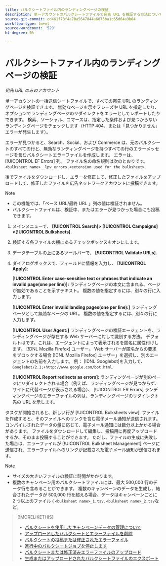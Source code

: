 ```yaml
---
title: バルクシートファイル内のランディングページの検証
description: 単一アカウントのバルクシートファイルで宛先 URL を検証する方法について説明します。
source-git-commit: cd461f73f4a70a5647844a6075ba1c65d64a9b04
workflow-type: tm+mt
source-wordcount: '529'
ht-degree: 0%

---
```


# バルクシートファイル内のランディングページの検証

*宛先 URL のみのアカウント*

単一アカウントの一括送信シートファイルで、すべての宛先 URL のランディングページを検証できます。 無効なページを示すフレーズや URL を指定したり、オプションでランディングページのリダイレクトをエラーとしてレポートしたりできます。 検索、ソーシャル、コマースは、指定した条件および見つからないランディングページをチェックします（HTTP 404、または「見つかりません」エラーが発生します）。

エラーが見つかると、Search、Social、および Commerce は、元のバルクシートのすべての行と、無効なランディングページを持つすべての行のエラーメッセージを含むバルクシートエラーファイルを作成します。 エラーは、 [!UICONTROL EF Errors] 列。 ファイル名の命名規則は次のとおりです。 `<bulksheet name>__lpv_errors.<extension used for the bulksheet>`.

後でファイルをダウンロードし、エラーを修正して、修正したファイルをアップロードして、修正したファイルを広告ネットワークアカウントに投稿できます。

>[!NOTE]
>
>* この機能では、「ベース URL/最終 URL 」列の値は検証されません。
>* バルクシートファイルは、検証中、またはエラーが見つかった場合にも投稿できます。


1. メインメニューで、 **[!UICONTROL Search]> [!UICONTROL Campaigns] >[!UICONTROL Bulksheets]**.

1. 検証する各ファイルの横にあるチェックボックスをオンにします。

1. データテーブルの上にあるツールバーで、 **[!UICONTROL Validate URLs]**.

1. ダイアログボックスで、フィールドに情報を入力し、 **[!UICONTROL Apply]**:

   **[!UICONTROL Enter case-sensitive text or phrases that indicate an invalid page(one per line)]:** ランディングページの本文に含まれる、ページが無効であることを示すテキスト。 複数の値を指定するには、別々の行に入力します。

   **[!UICONTROL Enter invalid landing pages(one per line):]** ランディングページとして無効なページの URL。 複数の値を指定するには、別々の行に入力します。

   **[!UICONTROL User Agent:]** ランディングページの検証エージェントを、ランディングページが存在する Web サーバーに対して識別する方法。 デフォルトはです。これは、エージェントによって表示されるを匿名に属性付けします。 [!DNL Mozilla Firefox] ユーザー。 Web サーバーが匿名からの要求をブロックする場合 [!DNL Mozilla Firefox] ユーザー」を選択し、別のエージェントの名前を入力します。 例： [!DNL Googlebot]を入力して、 `Googlebot/2.1;+http://www.google.com/bot.html`.

   **[!UICONTROL Report redirects as errors]:** ランディングページが別のページにリダイレクトされる場合（例えば、ランディングページが見つからず、サイトに代替ページが表示される場合）、 [!UICONTROL ER Errors] ランディングページのエラーファイルの列は、ランディングページのリダイレクト先の URL を示します。

タスクが開始されると、新しい行が [!UICONTROL Bulksheets view]. ファイルを作成すると、そのファイルへのリンクを含む電子メール通知が送信されます。 コンパイルされたデータの量に応じて、電子メール通知には数分以上かかる場合があります。 ファイルをダウンロードして編集し、投稿用に再度アップロードするか、そのまま投稿することができます。 ただし、ファイルの生成に失敗した場合は、エラーファイルが [!UICONTROL Bulksheet Management] ページに送信され、エラーファイルへのリンクが記載された電子メール通知が送信されます。

>[!NOTE]
>
>* サイズの大きいファイルの検証に時間がかかります。
>* 複数のキャンペーン用のバルクシートファイルには、最大 500,000 行のデータ行を含めることができます。 複数のキャンペーンのデータを生成し、結合されたデータが 500,000 行を超える場合、データはキャンペーンごとに 2 つ以上のファイル ( `<bulksheet name>_1.tsv`, `<bulksheet name>_2.tsv`など。


>[!MORELIKETHIS]
>
>* [バルクシートを使用したキャンペーンデータの管理について](bulksheet-about.md)
>* [アップロードしたバルクシートとエラーファイルを削除](bulksheet-delete.md)
>* [バルクシートの投稿または修正されたエラーファイル](bulksheet-post.md)
>* [進行中のバルクシートジョブを停止します](bulksheet-stop-job.md)
>* [バルクシートまたは修正済みエラーファイルのアップロード](bulksheet-upload.md)
>* [生成またはアップロードされたバルクシートファイルのエクスポート](bulksheet-export.md)

